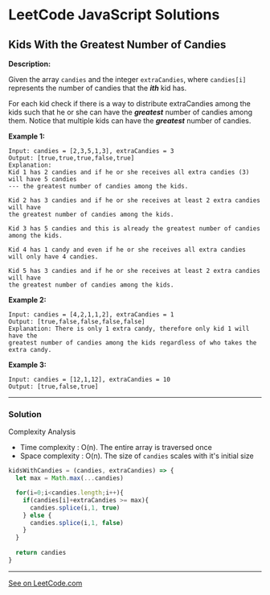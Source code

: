 # LeetCode JavaScript Solutions



## Kids With the Greatest Number of Candies



**Description:**

Given the array ```candies``` and the integer ```extraCandies```, where ```candies[i]``` represents the number of candies that the **_ith_** kid has.

For each kid check if there is a way to distribute extraCandies among the kids such that he or she can have the **_greatest_** number of candies among them. Notice that multiple kids can have the **_greatest_** number of candies.

 

**Example 1:**
```
Input: candies = [2,3,5,1,3], extraCandies = 3
Output: [true,true,true,false,true] 
Explanation: 
Kid 1 has 2 candies and if he or she receives all extra candies (3) will have 5 candies 
--- the greatest number of candies among the kids. 

Kid 2 has 3 candies and if he or she receives at least 2 extra candies will have 
the greatest number of candies among the kids. 

Kid 3 has 5 candies and this is already the greatest number of candies among the kids. 

Kid 4 has 1 candy and even if he or she receives all extra candies will only have 4 candies. 

Kid 5 has 3 candies and if he or she receives at least 2 extra candies will have 
the greatest number of candies among the kids. 
```

**Example 2:**
```
Input: candies = [4,2,1,1,2], extraCandies = 1
Output: [true,false,false,false,false] 
Explanation: There is only 1 extra candy, therefore only kid 1 will have the 
greatest number of candies among the kids regardless of who takes the extra candy.
```

**Example 3:**
```
Input: candies = [12,1,12], extraCandies = 10
Output: [true,false,true]
```

---


### Solution
Complexity Analysis

- Time complexity : O(n). The entire array is traversed once
- Space complexity : O(n). The size of ```candies``` scales with it's initial size


```JavaScript
kidsWithCandies = (candies, extraCandies) => {
  let max = Math.max(...candies)

  for(i=0;i<candies.length;i++){
    if(candies[i]+extraCandies >= max){
      candies.splice(i,1, true)
    } else {
      candies.splice(i,1, false)
    }
  }
    
  return candies
}

```


---


[See on LeetCode.com](https://leetcode.com/problems/kids-with-the-greatest-number-of-candies/)
